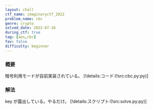 ```yaml
---
layout: chall
ctf_name: imaginaryctf_2022
problem_name: cbc
genre: crypto
solved_date: 2022-07-16
during_ctf: true
tag: [aes,cbc]
fav: false
difficulty: beginner
---
```


### 概要

暗号利用モードが自前実装されている。
[!details:コード:(!src:cbc.py:py)]

### 解法

key が露出している。やるだけ。
[!details:スクリプト:(!src:solve.py:py)]
